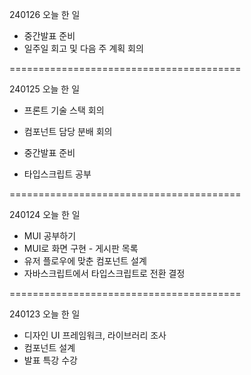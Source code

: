 240126 오늘 한 일

- 중간발표 준비
- 일주일 회고 및 다음 주 계획 회의

========================================

240125 오늘 한 일

- 프론트 기술 스택 회의
- 컴포넌트 담당 분배 회의

- 중간발표 준비
- 타입스크립트 공부

========================================

240124 오늘 한 일

- MUI 공부하기
- MUI로 화면 구현 - 게시판 목록
- 유저 플로우에 맞춘 컴포넌트 설계
- 자바스크립트에서 타입스크립트로 전환 결정

========================================

240123 오늘 한 일

- 디자인 UI 프레임워크, 라이브러리 조사
- 컴포넌트 설계
- 발표 특강 수강